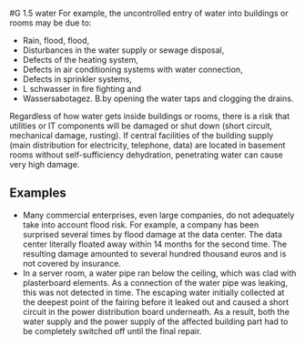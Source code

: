 #G 1.5 water
For example, the uncontrolled entry of water into buildings or rooms may be due to:

* Rain, flood, flood,
* Disturbances in the water supply or sewage disposal,
* Defects of the heating system,
* Defects in air conditioning systems with water connection,
* Defects in sprinkler systems,
* L schwasser in fire fighting and
* Wassersabotagez. B.by opening the water taps and clogging the drains.


Regardless of how water gets inside buildings or rooms, there is a risk that utilities or IT components will be damaged or shut down (short circuit, mechanical damage, rusting). If central facilities of the building supply (main distribution for electricity, telephone, data) are located in basement rooms without self-sufficiency dehydration, penetrating water can cause very high damage.



## Examples 
* Many commercial enterprises, even large companies, do not adequately take into account flood risk. For example, a company has been surprised several times by flood damage at the data center. The data center literally floated away within 14 months for the second time. The resulting damage amounted to several hundred thousand euros and is not covered by insurance.
* In a server room, a water pipe ran below the ceiling, which was clad with plasterboard elements. As a connection of the water pipe was leaking, this was not detected in time. The escaping water initially collected at the deepest point of the fairing before it leaked out and caused a short circuit in the power distribution board underneath. As a result, both the water supply and the power supply of the affected building part had to be completely switched off until the final repair.




